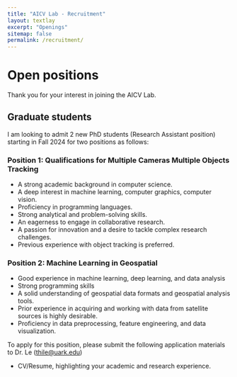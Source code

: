 ```yaml
---
title: "AICV Lab - Recruitment"
layout: textlay
excerpt: "Openings"
sitemap: false
permalink: /recruitment/
---
```


# Open positions

Thank you for your interest in joining the AICV Lab.

## Graduate students

I am looking to admit 2 new PhD students (Research Assistant position) starting in Fall 2024 for two positions as follows:

### Position 1: Qualifications for Multiple Cameras Multiple Objects Tracking
- A strong academic background in computer science.
-	A deep interest in machine learning, computer graphics, computer vision.
-	Proficiency in programming languages.
-	Strong analytical and problem-solving skills.
-	An eagerness to engage in collaborative research.
-	A passion for innovation and a desire to tackle complex research challenges.
-	Previous experience with object tracking is preferred.

### Position 2: Machine Learning in Geospatial 

-	Good experience in machine learning, deep learning, and data analysis
-	Strong programming skills 
-	A solid understanding of geospatial data formats and geospatial analysis tools.
- Prior experience in acquiring and working with data from satellite sources is highly desirable.
- Proficiency in data preprocessing, feature engineering, and data visualization.


To apply for this position, please submit the following application materials to Dr. Le (thile@uark.edu)

- CV/Resume, highlighting your academic and research experience.
